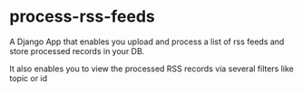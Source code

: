 # process-rss-feeds
A Django App that enables you upload and process a list of rss feeds and store processed records in your DB.

It also enables you to view the processed RSS records via several filters like topic or id
